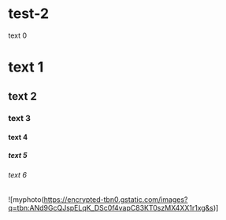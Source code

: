 # test-2
text 0
# text 1
## text 2
### text 3
#### text 4
##### text 5
###### text 6
![myphoto(https://encrypted-tbn0.gstatic.com/images?q=tbn:ANd9GcQJspELqK_DSc0f4vapC83KT0szMX4XX1r1xg&s)]
